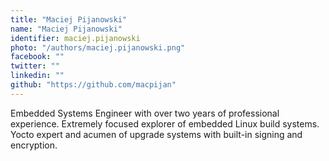 ```yaml
---
title: "Maciej Pijanowski"
name: "Maciej Pijanowski"
identifier: maciej.pijanowski
photo: "/authors/maciej.pijanowski.png"
facebook: ""
twitter: ""
linkedin: ""
github: "https://github.com/macpijan"
---
```

Embedded Systems Engineer with over two years of professional experience.
Extremely focused explorer of embedded Linux build systems. Yocto expert and
acumen of upgrade systems with built-in signing and encryption.
